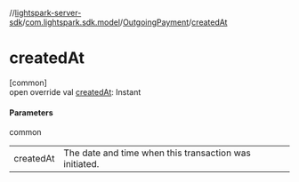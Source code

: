 //[lightspark-server-sdk](../../../index.md)/[com.lightspark.sdk.model](../index.md)/[OutgoingPayment](index.md)/[createdAt](created-at.md)

# createdAt

[common]\
open override val [createdAt](created-at.md): Instant

#### Parameters

common

| | |
|---|---|
| createdAt | The date and time when this transaction was initiated. |
